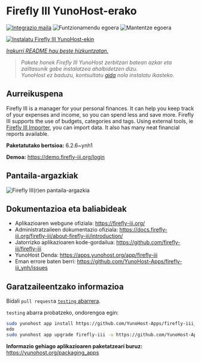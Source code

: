 <!--
Ohart ongi: README hau automatikoki sortu da <https://github.com/YunoHost/apps/tree/master/tools/readme_generator>ri esker
EZ editatu eskuz.
-->

# Firefly III YunoHost-erako

[![Integrazio maila](https://apps.yunohost.org/badge/integration/firefly-iii)](https://ci-apps.yunohost.org/ci/apps/firefly-iii/)
![Funtzionamendu egoera](https://apps.yunohost.org/badge/state/firefly-iii)
![Mantentze egoera](https://apps.yunohost.org/badge/maintained/firefly-iii)

[![Instalatu Firefly III YunoHost-ekin](https://install-app.yunohost.org/install-with-yunohost.svg)](https://install-app.yunohost.org/?app=firefly-iii)

*[Irakurri README hau beste hizkuntzatan.](./ALL_README.md)*

> *Pakete honek Firefly III YunoHost zerbitzari batean azkar eta zailtasunik gabe instalatzea ahalbidetzen dizu.*  
> *YunoHost ez baduzu, kontsultatu [gida](https://yunohost.org/install) nola instalatu ikasteko.*

## Aurreikuspena

Firefly III is a manager for your personal finances. It can help you keep track of your expenses and income, so you can spend less and save more. Firefly III supports the use of budgets, categories and tags. Using external tools, ie [Firefly III Importer](https://github.com/YunoHost-Apps/firefly-iii-di_ynh), you can import data. It also has many neat financial reports available.


**Paketatutako bertsioa:** 6.2.6~ynh1

**Demoa:** <https://demo.firefly-iii.org/login>

## Pantaila-argazkiak

![Firefly III(r)en pantaila-argazkia](./doc/screenshots/imac-complete.png)

## Dokumentazioa eta baliabideak

- Aplikazioaren webgune ofiziala: <https://firefly-iii.org/>
- Administratzaileen dokumentazio ofiziala: <https://docs.firefly-iii.org/firefly-iii/about-firefly-iii/introduction/>
- Jatorrizko aplikazioaren kode-gordailua: <https://github.com/firefly-iii/firefly-iii>
- YunoHost Denda: <https://apps.yunohost.org/app/firefly-iii>
- Eman errore baten berri: <https://github.com/YunoHost-Apps/firefly-iii_ynh/issues>

## Garatzaileentzako informazioa

Bidali `pull request`a [`testing` abarrera](https://github.com/YunoHost-Apps/firefly-iii_ynh/tree/testing).

`testing` abarra probatzeko, ondorengoa egin:

```bash
sudo yunohost app install https://github.com/YunoHost-Apps/firefly-iii_ynh/tree/testing --debug
edo
sudo yunohost app upgrade firefly-iii -u https://github.com/YunoHost-Apps/firefly-iii_ynh/tree/testing --debug
```

**Informazio gehiago aplikazioaren paketatzeari buruz:** <https://yunohost.org/packaging_apps>
